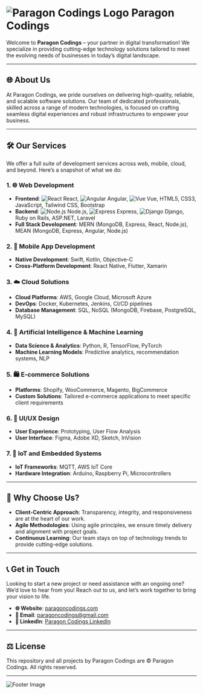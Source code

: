 # ![Paragon Codings Logo](https://via.placeholder.com/150x50) Paragon Codings

Welcome to **Paragon Codings** – your partner in digital transformation! We specialize in providing cutting-edge technology solutions tailored to meet the evolving needs of businesses in today’s digital landscape.

---

## 🌐 About Us

At Paragon Codings, we pride ourselves on delivering high-quality, reliable, and scalable software solutions. Our team of dedicated professionals, skilled across a range of modern technologies, is focused on crafting seamless digital experiences and robust infrastructures to empower your business.

---

## 🛠️ Our Services

We offer a full suite of development services across web, mobile, cloud, and beyond. Here’s a snapshot of what we do:

### 1. 🌐 Web Development
   - **Frontend**: ![React](https://via.placeholder.com/20x20) React, ![Angular](https://via.placeholder.com/20x20) Angular, ![Vue](https://via.placeholder.com/20x20) Vue, HTML5, CSS3, JavaScript, Tailwind CSS, Bootstrap
   - **Backend**: ![Node.js](https://via.placeholder.com/20x20) Node.js, ![Express](https://via.placeholder.com/20x20) Express, ![Django](https://via.placeholder.com/20x20) Django, Ruby on Rails, ASP.NET, Laravel
   - **Full Stack Development**: MERN (MongoDB, Express, React, Node.js), MEAN (MongoDB, Express, Angular, Node.js)

### 2. 📱 Mobile App Development
   - **Native Development**: Swift, Kotlin, Objective-C
   - **Cross-Platform Development**: React Native, Flutter, Xamarin

### 3. ☁️ Cloud Solutions
   - **Cloud Platforms**: AWS, Google Cloud, Microsoft Azure
   - **DevOps**: Docker, Kubernetes, Jenkins, CI/CD pipelines
   - **Database Management**: SQL, NoSQL (MongoDB, Firebase, PostgreSQL, MySQL)

### 4. 🤖 Artificial Intelligence & Machine Learning
   - **Data Science & Analytics**: Python, R, TensorFlow, PyTorch
   - **Machine Learning Models**: Predictive analytics, recommendation systems, NLP

### 5. 🛍️ E-commerce Solutions
   - **Platforms**: Shopify, WooCommerce, Magento, BigCommerce
   - **Custom Solutions**: Tailored e-commerce applications to meet specific client requirements

### 6. 🎨 UI/UX Design
   - **User Experience**: Prototyping, User Flow Analysis
   - **User Interface**: Figma, Adobe XD, Sketch, InVision

### 7. 📡 IoT and Embedded Systems
   - **IoT Frameworks**: MQTT, AWS IoT Core
   - **Hardware Integration**: Arduino, Raspberry Pi, Microcontrollers

---

## 💼 Why Choose Us?

- **Client-Centric Approach**: Transparency, integrity, and responsiveness are at the heart of our work.
- **Agile Methodologies**: Using agile principles, we ensure timely delivery and alignment with project goals.
- **Continuous Learning**: Our team stays on top of technology trends to provide cutting-edge solutions.

---

## 📞 Get in Touch

Looking to start a new project or need assistance with an ongoing one? We’d love to hear from you! Reach out to us, and let’s work together to bring your vision to life.

- **🌐 Website**: [paragoncodings.com](https://paragoncodings.com)
- **📧 Email**: paragoncodings@gmail.com
- **🔗 LinkedIn**: [Paragon Codings LinkedIn](https://linkedin.com/company/paragoncodings)

---

## ⚖️ License

This repository and all projects by Paragon Codings are © Paragon Codings. All rights reserved.

---

![Footer Image](https://via.placeholder.com/800x100)
